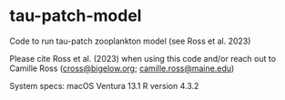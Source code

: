 # tau-patch-model
Code to run tau-patch zooplankton model (see Ross et al. 2023)

Please cite Ross et al. (2023) when using this code and/or reach out to Camille Ross (cross@bigelow.org; camille.ross@maine.edu)

System specs:
macOS Ventura 13.1
R version 4.3.2
